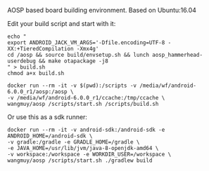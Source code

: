 AOSP based board building environment. Based on Ubuntu:16.04

Edit your build script and start with it:

```
echo "
export ANDROID_JACK_VM_ARGS='-Dfile.encoding=UTF-8 -XX:+TieredCompilation -Xmx4g'
cd /aosp && source build/envsetup.sh && lunch aosp_hammerhead-userdebug && make otapackage -j8
" > build.sh
chmod a+x build.sh

docker run --rm -it -v $(pwd):/scripts -v /media/wf/android-6.0.0_r1/aosp:/aosp \
-v /media/wf/android-6.0.0_r1/ccache:/tmp/ccache \
wangmuy/aosp /scripts/start.sh /scripts/build.sh
```

Or use this as a sdk runner:

```
docker run --rm -it -v android-sdk:/android-sdk -e ANDROID_HOME=/android-sdk \
-v gradle:/gradle -e GRADLE_HOME=/gradle \
-e JAVA_HOME=/usr/lib/jvm/java-8-openjdk-amd64 \
-v workspace:/workspace -e WORKDIR_USER=/workspace \
wangmuy/aosp /scripts/start.sh ./gradlew build
```
